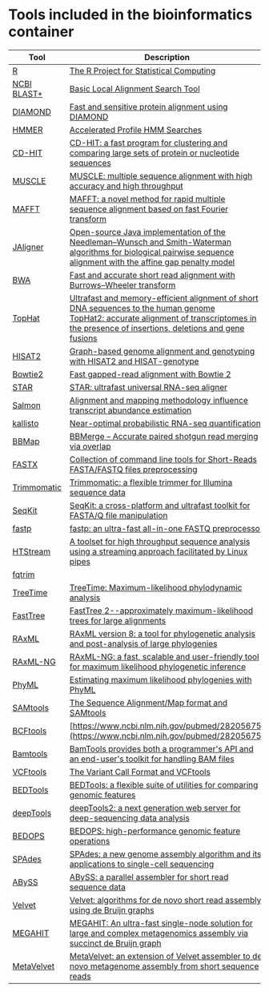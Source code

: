 # Tools included in the bioinformatics container

| Tool | Description |
| ---- | ----------- |
| [R](https://cloud.r-project.org/) | [The R Project for Statistical Computing](https://www.r-project.org/) |
| [NCBI BLAST+](https://blast.ncbi.nlm.nih.gov/Blast.cgi?PAGE_TYPE=BlastDocs&DOC_TYPE=Download) | [Basic Local Alignment Search Tool](https://www.ncbi.nlm.nih.gov/pubmed/2231712) |
| [DIAMOND](http://diamondsearch.org) | [Fast and sensitive protein alignment using DIAMOND](https://www.ncbi.nlm.nih.gov/pubmed/25402007) |
| [HMMER](http://hmmer.org/) | [Accelerated Profile HMM Searches](https://www.ncbi.nlm.nih.gov/pubmed/22039361) |
| [CD-HIT](http://weizhongli-lab.org/cd-hit/)  | [CD-HIT: a fast program for clustering and comparing large sets of protein or nucleotide sequences](https://www.ncbi.nlm.nih.gov/pubmed/16731699)  |
| [MUSCLE](https://www.drive5.com/muscle/) | [MUSCLE: multiple sequence alignment with high accuracy and high throughput](https://www.ncbi.nlm.nih.gov/pubmed/15034147) |
| [MAFFT](https://mafft.cbrc.jp/alignment/software/) | [MAFFT: a novel method for rapid multiple sequence alignment based on fast Fourier transform](https://www.ncbi.nlm.nih.gov/pubmed/12136088) |
| [JAligner](https://github.com/ahmedmoustafa/JAligner) | [Open-source Java implementation of the Needleman–Wunsch and Smith-Waterman algorithms for biological pairwise sequence alignment with the affine gap penalty model](http://jaligner.sourceforge.net/) |
| [BWA](https://github.com/lh3/bwa) | [Fast and accurate short read alignment with Burrows–Wheeler transform](https://www.ncbi.nlm.nih.gov/pubmed/19451168) |
| [TopHat](https://ccb.jhu.edu/software/tophat/) | [Ultrafast and memory-efficient alignment of short DNA sequences to the human genome](https://www.ncbi.nlm.nih.gov/pubmed/19261174)<br>[TopHat2: accurate alignment of transcriptomes in the presence of insertions, deletions and gene fusions](https://www.ncbi.nlm.nih.gov/pubmed/23618408) |
| [HISAT2](http://daehwankimlab.github.io/hisat2/) | [Graph-based genome alignment and genotyping with HISAT2 and HISAT-genotype](https://www.ncbi.nlm.nih.gov/pubmed/31375807) |
| [Bowtie2](http://bowtie-bio.sourceforge.net/bowtie2/) | [Fast gapped-read alignment with Bowtie 2](https://www.ncbi.nlm.nih.gov/pubmed/22388286) |
| [STAR](https://github.com/alexdobin/STAR) | [STAR: ultrafast universal RNA-seq aligner](https://www.ncbi.nlm.nih.gov/pubmed/23104886) |
| [Salmon](https://combine-lab.github.io/salmon/) | [Alignment and mapping methodology influence transcript abundance estimation](https://doi.org/10.1101/657874) |
| [kallisto](https://pachterlab.github.io/kallisto/) | [Near-optimal probabilistic RNA-seq quantification](https://www.ncbi.nlm.nih.gov/pubmed/27043002) |
| [BBMap](https://sourceforge.net/projects/bbmap/) | [BBMerge – Accurate paired shotgun read merging via overlap](https://www.ncbi.nlm.nih.gov/pubmed/29073143) |
| [FASTX](https://github.com/agordon/fastx_toolkit) | [Collection of command line tools for Short-Reads FASTA/FASTQ files preprocessing](http://hannonlab.cshl.edu/fastx_toolkit/) |
| [Trimmomatic](https://github.com/timflutre/trimmomatic) | [Trimmomatic: a flexible trimmer for Illumina sequence data](https://www.ncbi.nlm.nih.gov/pubmed/24695404) |
| [SeqKit](https://bioinf.shenwei.me/seqkit/) | [SeqKit: a cross-platform and ultrafast toolkit for FASTA/Q file manipulation](https://www.ncbi.nlm.nih.gov/pubmed/27706213) |
| [fastp](https://github.com/OpenGene/fastp) | [fastp: an ultra-fast all-in-one FASTQ preprocessor](https://www.ncbi.nlm.nih.gov/pubmed/30423086) |
| [HTStream](https://github.com/ibest/HTStream.git) | [A toolset for high throughput sequence analysis using a streaming approach facilitated by Linux pipes](https://ibest.github.io/HTStream/) |
| [fqtrim](https://ccb.jhu.edu/software/fqtrim/) |  |
| [TreeTime](https://github.com/neherlab/treetime) | [TreeTime: Maximum-likelihood phylodynamic analysis](https://www.ncbi.nlm.nih.gov/pubmed/29340210) |
| [FastTree](http://www.microbesonline.org/fasttree/) | [FastTree 2--approximately maximum-likelihood trees for large alignments](https://www.ncbi.nlm.nih.gov/pubmed/20224823) |
| [RAxML](https://github.com/stamatak/standard-RAxML.git) | [RAxML version 8: a tool for phylogenetic analysis and post-analysis of large phylogenies](https://www.ncbi.nlm.nih.gov/pubmed/24451623) |
| [RAxML-NG](https://github.com/amkozlov/raxml-ng) | [RAxML-NG: a fast, scalable and user-friendly tool for maximum likelihood phylogenetic inference](https://www.ncbi.nlm.nih.gov/pubmed/31070718) | 
| [PhyML](https://github.com/stephaneguindon/phyml.git) | [Estimating maximum likelihood phylogenies with PhyML](https://www.ncbi.nlm.nih.gov/pubmed/19378142) |
| [SAMtools](https://github.com/samtools/samtools) | [The Sequence Alignment/Map format and SAMtools](https://www.ncbi.nlm.nih.gov/pubmed/19505943) |
| [BCFtools](https://github.com/samtools/bcftools) | [https://www.ncbi.nlm.nih.gov/pubmed/28205675](https://www.ncbi.nlm.nih.gov/pubmed/28205675) |
| [Bamtools](https://github.com/pezmaster31/bamtools) | [BamTools provides both a programmer's API and an end-user's toolkit for handling BAM files](https://github.com/pezmaster31/bamtools/wiki) |
| [VCFtools](https://github.com/vcftools/vcftools) | [The Variant Call Format and VCFtools](https://www.ncbi.nlm.nih.gov/pubmed/21653522) |
| [BEDTools](https://github.com/arq5x/bedtools2) | [BEDTools: a flexible suite of utilities for comparing genomic features](https://www.ncbi.nlm.nih.gov/pubmed/20110278) |
| [deepTools](https://github.com/deeptools/deepTools) | [deepTools2: a next generation web server for deep-sequencing data analysis](https://www.ncbi.nlm.nih.gov/pubmed/27079975) |
| [BEDOPS](https://github.com/bedops/bedops) |  [BEDOPS: high-performance genomic feature operations](https://www.ncbi.nlm.nih.gov/pubmed/22576172) |
| [SPAdes](https://github.com/ablab/spades) | [SPAdes: a new genome assembly algorithm and its applications to single-cell sequencing](https://www.ncbi.nlm.nih.gov/pubmed/22506599) |
| [ABySS](https://github.com/bcgsc/abyss) | [ABySS: a parallel assembler for short read sequence data](https://www.ncbi.nlm.nih.gov/pubmed/19251739) |
| [Velvet](https://github.com/dzerbino/velvet) | [Velvet: algorithms for de novo short read assembly using de Bruijn graphs](https://www.ncbi.nlm.nih.gov/pubmed/18349386) |
| [MEGAHIT](https://github.com/voutcn/megahit) | [MEGAHIT: An ultra-fast single-node solution for large and complex metagenomics assembly via succinct de Bruijn graph](https://www.ncbi.nlm.nih.gov/pubmed/25609793) |
| [MetaVelvet](http://metavelvet.dna.bio.keio.ac.jp/) | [MetaVelvet: an extension of Velvet assembler to de novo metagenome assembly from short sequence reads](https://www.ncbi.nlm.nih.gov/pubmed/22821567) |
